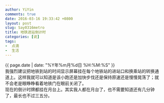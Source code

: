 ```yaml
---
author: YiYin
comments: true
date: 2016-03-16 19:33:42 +0800
layout: post
slug: Say0316metro
title: 地铁进站倒计时
categories: [说]
tags:
-  点滴
-  生活
---
```

<div class="saying">
<div class="timestamp">{{ page.date | date: "%Y年%m月%d日 %H:%M:%S" }}</div>
我强烈建议把地铁到站的时间显示屏幕挂在每个地铁站的进站口和换乘站的转换通道上。这样我就可以知道是该小跑还是加快步伐还是保持原速还是慢慢晃荡了；就不会老是眼睁睁看着地铁门在眼前关闭了。<br/>
现在的倒计时牌都挂在月台上。其实我人都在月台了，也不需要知道还有几分钟了，最长也不过三五分。
</div>
